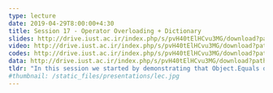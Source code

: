 ```yaml
---
type: lecture
date: 2019-04-29T8:00:00+4:30
title: Session 17 - Operator Overloading + Dictionary
slides: http://drive.iust.ac.ir/index.php/s/pvH40tElHCvu3MG/download?path=%2FSlides&files=AP_Session17.pdf
video: http://drive.iust.ac.ir/index.php/s/pvH40tElHCvu3MG/download?path=%2FClassVideos&files=S17.mp4
codes: http://drive.iust.ac.ir/index.php/s/pvH40tElHCvu3MG/download?path=%2FCode&files=S17.zip
data: http://drive.iust.ac.ir/index.php/s/pvH40tElHCvu3MG/download?path=%2FData&files=WHO.zip
tldr: "In this session we started by demonstrating that Object.Equals doesn't work as expected for most objects. The operator == has the same problem. We overrided the Equals method for a new class to work as expected. We also overloaded the == operator. We demonstrated how null checking in the == operator can result in a StackOverflowException. We then introduced the generic Dictionary collection and how we can override the Object.GetHashCode method and implement the IEquatable interface to have Dictionary work correctly for a class as a key. We demonstrated a dictionary lookup can be much faster if a good hash code is selected. Finally, we introduced the +, -, ... operators in addition to the indexer"
#thumbnail: /static_files/presentations/lec.jpg
---
```

